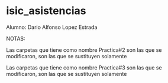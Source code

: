 # isic_asistencias

Alumno: Dario Alfonso Lopez Estrada

NOTAS: 

Las carpetas que tiene como nombre Practica#2 son las que se modificaron, son las que se sustituyen solamente

Las carpetas que tiene como nombre Practica#3 son las que se modificaron, son las que se sustituyen solamente

